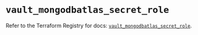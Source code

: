 # `vault_mongodbatlas_secret_role`

Refer to the Terraform Registry for docs: [`vault_mongodbatlas_secret_role`](https://registry.terraform.io/providers/hashicorp/vault/4.1.0/docs/resources/mongodbatlas_secret_role).
